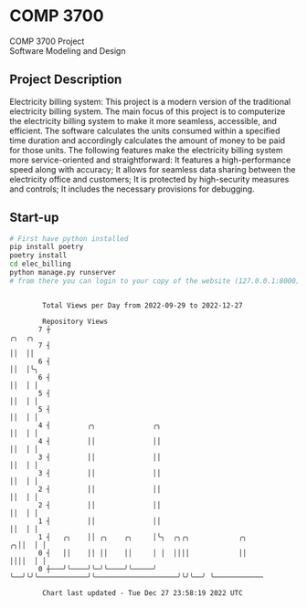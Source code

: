 # COMP 3700
COMP 3700 Project  
Software Modeling and Design
## Project Description
Electricity billing system: This project is a modern version of the traditional electricity billing system. The main focus of this project is to computerize the electricity billing system to make it more seamless, accessible, and efficient. The software calculates the units consumed within a specified time duration and accordingly calculates the amount of money to be paid for those units. The following features make the electricity billing system more service-oriented and straightforward: It features a high-performance speed along with accuracy; It allows for seamless data sharing between the electricity office and customers; It is protected by high-security measures and controls; It includes the necessary provisions for debugging.

## Start-up
```bash
# First have python installed
pip install poetry
poetry install
cd elec_billing
python manage.py runserver
# from there you can login to your copy of the website (127.0.0.1:8000), default creds are admin/admin
```

```

        Total Views per Day from 2022-09-29 to 2022-12-27

        Repository Views
       7 ┼                                                                      ╭╮  ╭╮
       7 ┤                                                                      ││  ││
       6 ┤                                                                      ││  │╰╮
       6 ┤                                                                      ││  │ │
       5 ┤                                                                      ││  │ │
       5 ┤                                                                      ││  │ │
       4 ┤         ╭╮              ╭╮                                           ││  │ │
       4 ┤         ││              ││                                           ││  │ │
       3 ┤         ││              ││                                           ││  │ │
       3 ┤         ││              ││                                           ││  │ │
       2 ┤         ││              ││                                           ││  │ │
       2 ┤         ││              ││                                           ││  │ │
       1 ┤         ││              ││                                           ││  │ │
       1 ┤   ╭╮    ││ ╭╮    ╭╮     │╰╮  ╭╮╭╮            ╭╮                    ╭╮││  │ │
       0 ┤   ││    ││ ││    ││     │ │  ││││            ││                    ││││  │ │
       0 ┼───╯╰────╯╰─╯╰────╯╰─────╯ ╰──╯╰╯╰────────────╯╰────────────────────╯╰╯╰──╯ ╰────────────

        Chart last updated - Tue Dec 27 23:58:19 2022 UTC
        
```
